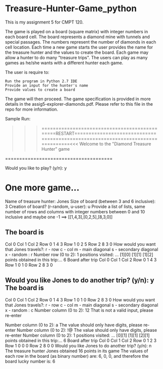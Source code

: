 # Treasure-Hunter-Game_python
This is my assignment 5 for CMPT 120.

The game is played on a board (square matrix) with integer numbers in each board cell. 
The board represents a diamond mine with tunnels and special passages.
The numbers represent the number of diamonds in each cell location.
Each time a new game starts the user provides the name for the treasure hunter and the values to create the board.
Each game may allow a hunter to do many "treasure trips".
The users can play as many games as he/she wants with a different hunter each game.

The user is require to:
  
    Run the program in Python 2.7 IDE
    Provide an input for the hunter's name
    Provide values to create a board
 
The game will then proceed.
The game specification is provided in more details in the assig5-explorer-diamonds.pdf.
Please refer to this file in the repo for more information.

Sample Run:
>>>==============================================RESTART================================================================================<<<
Welcome to the "Diamond Treasure Hunter" game

======================================

Would you like to play? (y/n): y

One more game...
 ================
Name of treasure hunter: Jones
Size of board (between 3 and 6 inclusive): 3
Creation of board? (r-random, u-user): u
Provide a list of lists, same number of rows and columns
 with integer numbers between 0 and 10 inclusive
and maybe one -1 ==> [[1,4,3],[0,2,5],[8,3,0]] 

The board is
------------
 Col 0 Col 1 Col 2
Row 0 1 4 3
Row 1 0 2 5
Row 2 8 3 0
How would you want that Jones travels?:
r - row
c - col
m - main diagonal
s - secondary diagonal
x - random : r
Number row (0 to 2): 1
positions visited: ...
 [1][0]
 [1][1]
 [1][2]
points obtained in this trip:... 6
Board after trip
 Col 0 Col 1 Col 2 
 Row 0 1 4 3
 Row 1 0 1 0
 Row 2 8 3 0
 
 Would you like Jones to do another trip? (y/n): y
The board is
------------
 Col 0 Col 1 Col 2
Row 0 1 4 3
Row 1 0 1 0
Row 2 8 3 0
How would you want that Jones travels?:
r - row
c - col
m - main diagonal
s - secondary diagonal
x - random : c
Number column (0 to 2): 12
That is not a valid input, please re-enter

Number column (0 to 2): a
The value should only have digits, please re-enter
Number column (0 to 2): !@
The value should only have digits, please re-enter
Number column (0 to 2): 1
positions visited: ...
 [0][1]
 [1][1]
 [2][1]
points obtained in this trip:... 6
Board after trip
 Col 0 Col 1 Col 2
Row 0 1 2 3
Row 1 0 0 0
Row 2 8 0 0
Would you like Jones to do another trip? (y/n): n
The treasure hunter Jones obtained 16 points in its game
The values of each row in the board (as binary number) are:
6, 0, 0, and therefore the board lucky number is: 6 


 
